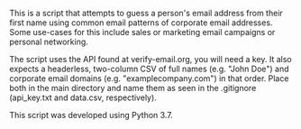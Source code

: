 This is a script that attempts to guess a person's email address from their first name using common email patterns of corporate email addresses. Some use-cases for this include sales or marketing email campaigns or personal networking.

The script uses the API found at verify-email.org, you will need a key. It also expects a headerless, two-column CSV of full names (e.g. "John Doe") and corporate email domains (e.g. "examplecompany.com") in that order. Place both in the main directory and name them as seen in the .gitignore (api_key.txt and data.csv, respectively).

This script was developed using Python 3.7.